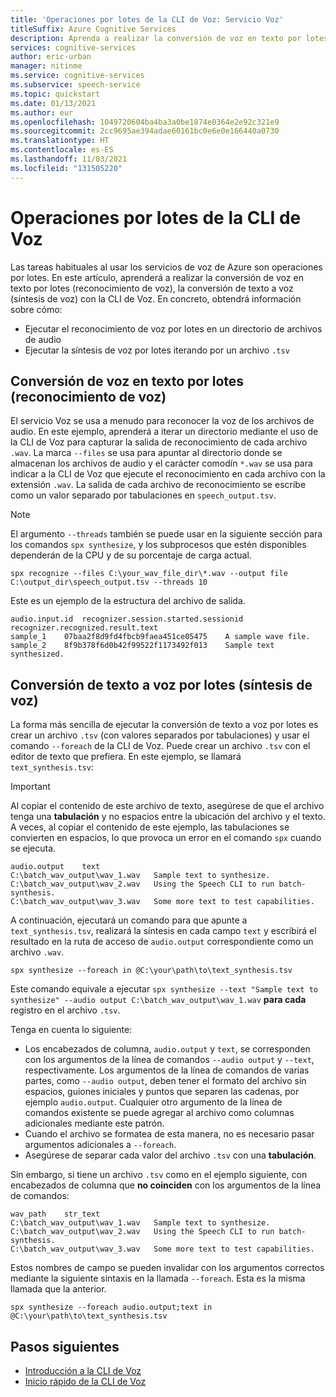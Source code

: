 ```yaml
---
title: 'Operaciones por lotes de la CLI de Voz: Servicio Voz'
titleSuffix: Azure Cognitive Services
description: Aprenda a realizar la conversión de voz en texto por lotes (reconocimiento de voz), la conversión de texto a voz (síntesis de voz) con la CLI de Voz.
services: cognitive-services
author: eric-urban
manager: nitinme
ms.service: cognitive-services
ms.subservice: speech-service
ms.topic: quickstart
ms.date: 01/13/2021
ms.author: eur
ms.openlocfilehash: 1049720604ba4ba3a0be1874e0364e2e92c321e9
ms.sourcegitcommit: 2cc9695ae394adae60161bc0e6e0e166440a0730
ms.translationtype: HT
ms.contentlocale: es-ES
ms.lasthandoff: 11/03/2021
ms.locfileid: "131505220"
---
```

# <a name="speech-cli-batch-operations"></a>Operaciones por lotes de la CLI de Voz

Las tareas habituales al usar los servicios de voz de Azure son operaciones por lotes. En este artículo, aprenderá a realizar la conversión de voz en texto por lotes (reconocimiento de voz), la conversión de texto a voz (síntesis de voz) con la CLI de Voz. En concreto, obtendrá información sobre cómo:

* Ejecutar el reconocimiento de voz por lotes en un directorio de archivos de audio
* Ejecutar la síntesis de voz por lotes iterando por un archivo `.tsv`

## <a name="batch-speech-to-text-speech-recognition"></a>Conversión de voz en texto por lotes (reconocimiento de voz)

El servicio Voz se usa a menudo para reconocer la voz de los archivos de audio. En este ejemplo, aprenderá a iterar un directorio mediante el uso de la CLI de Voz para capturar la salida de reconocimiento de cada archivo `.wav`. La marca `--files` se usa para apuntar al directorio donde se almacenan los archivos de audio y el carácter comodín `*.wav` se usa para indicar a la CLI de Voz que ejecute el reconocimiento en cada archivo con la extensión `.wav`. La salida de cada archivo de reconocimiento se escribe como un valor separado por tabulaciones en `speech_output.tsv`.

> [!NOTE]
> El argumento `--threads` también se puede usar en la siguiente sección para los comandos `spx synthesize`, y los subprocesos que estén disponibles dependerán de la CPU y de su porcentaje de carga actual.

```console
spx recognize --files C:\your_wav_file_dir\*.wav --output file C:\output_dir\speech_output.tsv --threads 10
```

Este es un ejemplo de la estructura del archivo de salida.

```output
audio.input.id  recognizer.session.started.sessionid    recognizer.recognized.result.text
sample_1    07baa2f8d9fd4fbcb9faea451ce05475    A sample wave file.
sample_2    8f9b378f6d0b42f99522f1173492f013    Sample text synthesized.
```

## <a name="batch-text-to-speech-speech-synthesis"></a>Conversión de texto a voz por lotes (síntesis de voz)

La forma más sencilla de ejecutar la conversión de texto a voz por lotes es crear un archivo `.tsv` (con valores separados por tabulaciones) y usar el comando `--foreach` de la CLI de Voz. Puede crear un archivo `.tsv` con el editor de texto que prefiera. En este ejemplo, se llamará `text_synthesis.tsv`:

>[!IMPORTANT]
> Al copiar el contenido de este archivo de texto, asegúrese de que el archivo tenga una **tabulación** y no espacios entre la ubicación del archivo y el texto. A veces, al copiar el contenido de este ejemplo, las tabulaciones se convierten en espacios, lo que provoca un error en el comando `spx` cuando se ejecuta.

```Input
audio.output    text
C:\batch_wav_output\wav_1.wav   Sample text to synthesize.
C:\batch_wav_output\wav_2.wav   Using the Speech CLI to run batch-synthesis.
C:\batch_wav_output\wav_3.wav   Some more text to test capabilities.
```

A continuación, ejecutará un comando para que apunte a `text_synthesis.tsv`, realizará la síntesis en cada campo `text` y escribirá el resultado en la ruta de acceso de `audio.output` correspondiente como un archivo `.wav`.

```console
spx synthesize --foreach in @C:\your\path\to\text_synthesis.tsv
```

Este comando equivale a ejecutar `spx synthesize --text "Sample text to synthesize" --audio output C:\batch_wav_output\wav_1.wav` **para cada** registro en el archivo `.tsv`.

Tenga en cuenta lo siguiente:

* Los encabezados de columna, `audio.output` y `text`, se corresponden con los argumentos de la línea de comandos `--audio output` y `--text`, respectivamente. Los argumentos de la línea de comandos de varias partes, como `--audio output`, deben tener el formato del archivo sin espacios, guiones iniciales y puntos que separen las cadenas, por ejemplo `audio.output`. Cualquier otro argumento de la línea de comandos existente se puede agregar al archivo como columnas adicionales mediante este patrón.
* Cuando el archivo se formatea de esta manera, no es necesario pasar argumentos adicionales a `--foreach`.
* Asegúrese de separar cada valor del archivo `.tsv` con una **tabulación**.

Sin embargo, si tiene un archivo `.tsv` como en el ejemplo siguiente, con encabezados de columna que **no coinciden** con los argumentos de la línea de comandos:

```Input
wav_path    str_text
C:\batch_wav_output\wav_1.wav   Sample text to synthesize.
C:\batch_wav_output\wav_2.wav   Using the Speech CLI to run batch-synthesis.
C:\batch_wav_output\wav_3.wav   Some more text to test capabilities.
```

Estos nombres de campo se pueden invalidar con los argumentos correctos mediante la siguiente sintaxis en la llamada `--foreach`. Esta es la misma llamada que la anterior.

```console
spx synthesize --foreach audio.output;text in @C:\your\path\to\text_synthesis.tsv
```

## <a name="next-steps"></a>Pasos siguientes

* [Introducción a la CLI de Voz](./spx-overview.md)
* [Inicio rápido de la CLI de Voz](./spx-basics.md)

